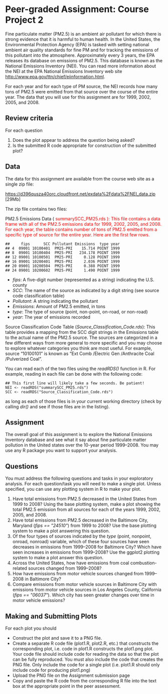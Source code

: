 # Peer-graded Assignment: Course Project 2

Fine particulate matter (PM2.5) is an ambient air pollutant for which there is strong evidence that it is harmful to human health. In the United States, the Environmental Protection Agency (EPA) is tasked with setting national ambient air quality standards for fine PM and for tracking the emissions of this pollutant into the atmosphere. Approximately every 3 years, the EPA releases its database on emissions of PM2.5. This database is known as the National Emissions Inventory (NEI). You can read more information about the NEI at the EPA National Emissions Inventory web site http://www.epa.gov/ttn/chief/eiinformation.html.

For each year and for each type of PM source, the NEI records how many tons of PM2.5 were emitted from that source over the course of the entire year. The data that you will use for this assignment are for 1999, 2002, 2005, and 2008.

## Review criteria
For each question
1. Does the plot appear to address the question being asked?
2. Is the submitted R code appropriate for construction of the submitted plot?

## Data
The data for this assignment are available from the course web site as a single zip file:

https://d396qusza40orc.cloudfront.net/exdata%2Fdata%2FNEI_data.zip [29Mb]

The zip file contains two files:

PM2.5 Emissions Data (<span style="color: red;"> summarySCC_PM25.rds <span>): This file contains a data frame with all of the PM2.5 emissions data for 1999, 2002, 2005, and 2008. For each year, the table contains number of tons of PM2.5 emitted from a specific type of source for the entire year. Here are the first few rows.

```
##     fips      SCC Pollutant Emissions  type year
## 4  09001 10100401  PM25-PRI    15.714 POINT 1999
## 8  09001 10100404  PM25-PRI   234.178 POINT 1999
## 12 09001 10100501  PM25-PRI     0.128 POINT 1999
## 16 09001 10200401  PM25-PRI     2.036 POINT 1999
## 20 09001 10200504  PM25-PRI     0.388 POINT 1999
## 24 09001 10200602  PM25-PRI     1.490 POINT 1999
```

- *fips*: A five-digit number (represented as a string) indicating the U.S. county
- *SCC*: The name of the source as indicated by a digit string (see source code classification table)
- *Pollutant*: A string indicating the pollutant
- *Emissions*: Amount of PM2.5 emitted, in tons
- *type*: The type of source (point, non-point, on-road, or non-road)
- *year*: The year of emissions recorded

Source Classification Code Table (*Source_Classification_Code.rds*): This table provides a mapping from the SCC digit strings in the Emissions table to the actual name of the PM2.5 source. The sources are categorized in a few different ways from more general to more specific and you may choose to explore whatever categories you think are most useful. For example, source “10100101” is known as “Ext Comb /Electric Gen /Anthracite Coal /Pulverized Coal”.

You can read each of the two files using the *readRDS()* function in R. For example, reading in each file can be done with the following code:

```
## This first line will likely take a few seconds. Be patient!
NEI <- readRDS("summarySCC_PM25.rds")
SCC <- readRDS("Source_Classification_Code.rds")
```

as long as each of those files is in your current working directory (check by calling *dir()* and see if those files are in the listing).

## Assignment
The overall goal of this assignment is to explore the National Emissions Inventory database and see what it say about fine particulate matter pollution in the United states over the 10-year period 1999–2008. You may use any R package you want to support your analysis.

## Questions
You must address the following questions and tasks in your exploratory analysis. For each question/task you will need to make a single plot. Unless specified, you can use any plotting system in R to make your plot.

1. Have total emissions from PM2.5 decreased in the United States from 1999 to 2008? Using the base plotting system, make a plot showing the total PM2.5 emission from all sources for each of the years 1999, 2002, 2005, and 2008.
2. Have total emissions from PM2.5 decreased in the Baltimore City, Maryland (*fips == "24510"*) from 1999 to 2008? Use the base plotting system to make a plot answering this question.
3. Of the four types of sources indicated by the *type* (point, nonpoint, onroad, nonroad) variable, which of these four sources have seen decreases in emissions from 1999–2008 for Baltimore City? Which have seen increases in emissions from 1999–2008? Use the ggplot2 plotting system to make a plot answer this question.
3. Across the United States, how have emissions from coal combustion-related sources changed from 1999–2008?
4. How have emissions from motor vehicle sources changed from 1999–2008 in Baltimore City?
5. Compare emissions from motor vehicle sources in Baltimore City with emissions from motor vehicle sources in Los Angeles County, California (*fips == "06037"*). Which city has seen greater changes over time in motor vehicle emissions?

## Making and Submitting Plots
For each plot you should

- Construct the plot and save it to a PNG file.
- Create a separate R code file (plot1.R, plot2.R, etc.) that constructs the corresponding plot, i.e. code in plot1.R constructs the plot1.png plot. Your code file should include code for reading the data so that the plot can be fully reproduced. You must also include the code that creates the PNG file. Only include the code for a single plot (i.e. plot1.R should only include code for producing plot1.png)
- Upload the PNG file on the Assignment submission page
- Copy and paste the R code from the corresponding R file into the text box at the appropriate point in the peer assessment.

